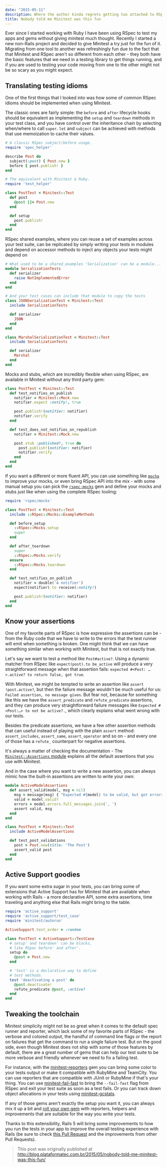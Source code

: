 ```yaml
---
date: "2015-05-11"
description: Where the author kinda regrets getting too attached to RSpec
title: Nobody told me Minitest was this fun
---
```


Ever since I started working with Ruby I have been using RSpec to test my apps and gems without giving minitest much thought. Recently I started a new non-Rails project and decided to give Minitest a try just for the fun of it. Migrating from one tool to another was refreshingly fun due to the fact that that Minitest and RSpec aren't so different from each other - they both have the basic features that we need in a testing library to get things running, and if you are used to testing your code moving from one to the other might not be so scary as you might expect.

## Translating testing idioms

One of the first things that I looked into was how some of common RSpec idioms should be implemented when using Minitest.

The classic ones are fairly simple: the `before` and `after` lifecycle hooks should be equivalent as implementing the `setup` and `teardown` methods in your test class, and you have control over the inheritance chain by selecting when/where to call `super`. `let` and `subject` can be achieved with methods that use memoization to cache their values.

```ruby
# A classic RSpec subject/before usage.
require 'spec_helper'

describe Post do
  subject(:post) { Post.new }
  before { post.publish! }
end

# The equivalent with Minitest & Ruby.
require 'test_helper'

class PostTest < Minitest::Test
  def post
    @post ||= Post.new
  end

  def setup
    post.publish!
  end
end
```


RSpec shared examples, where you can reuse a set of examples across your test suite, can be replicated by simply writing your tests in modules and depend on accessor methods to inject any objects your tests might depend on

```ruby
# What used to be a shared_examples 'Serialization' can be a module...
module SerializationTests
  def serializer
    raise NotImplementedError
  end
end

# And your test cases can include that module to copy the tests
class JSONSerializationTest < Minitest::Test
  include SerializationTests

  def serializer
    JSON
  end
end

class MarshalSerializationTest < Minitest::Test
  include SerializationTests

  def serializer
    Marshal
  end
end
```

Mocks and stubs, which are incredibly flexible when using RSpec, are available in Minitest without any third party gem:

```ruby
class PostTest < Minitest::Test
  def test_notifies_on_publish
    notifier = Minitest::Mock.new
    notifier.expect :notify!, true

    post.publish!(notifier: notifier)
    notifier.verify
  end

  def test_does_not_notifies_on_republish
    notifier = Minitest::Mock.new

    post.stub :published?, true do
      post.publish!(notifier: notifier)
      notifier.verify
    end
  end
end
```

If you want a different or more fluent API, you can use something like [`mocha`](https://github.com/freerange/mocha) to improve your mocks, or even bring RSpec API into the mix - with some manual setup you can pick the [`rspec-mocks`](https://github.com/rspec/rspec-mocks) gem and define your mocks and stubs just like when using the complete RSpec tooling:

```ruby
require 'rspec/mocks'

class PostTest < Minitest::Test
  include ::RSpec::Mocks::ExampleMethods

  def before_setup
    ::RSpec::Mocks.setup
    super
  end

  def after_teardown
    super
    ::RSpec::Mocks.verify
  ensure
    ::RSpec::Mocks.teardown
  end

  def test_notifies_on_publish
    notifier = double('A notifier')
    expect(notifier).to receive(:notify!)

    post.publish!(notifier: notifier)
  end
end
```

## Know your assertions

One of my favorite parts of RSpec is how expressive the assertions can be - from the Ruby code that we have to write to the errors that the test runner will emit when something is broken. One might think that we can have something similar when working with Minitest, but that is not exactly true.

Let's say we want to test a method like `Post#active?`. Using a dynamic matcher from RSpec like `expect(post).to be_active` will produce a very straightforward message when that assertion fails: `expected #<Post: …>.active? to return false, got true`.

With Minitest, we might be tempted to write an assertion like `assert !post.active?`, but then the failure message wouldn't be much useful for us: `Failed assertion, no message given`. But fear not, because for something like this we have the `assert_predicate` and `refute_predicate` assertions, and they can produce very straightforward failure messages like `Expected #<Post:…> to not be active?.`, which clearly explains what went wrong with our tests.

Besides the predicate assertions, we have a few other assertion methods that can useful instead of playing with the plain `assert` method: `assert_includes`, `assert_same`, `assert_operator` and so on - and every one of those has a `refute_` counterpart for negative assertions.

It's always a matter of checking the documentation - The [`Minitest::Assertions` module](http://docs.seattlerb.org/minitest/Minitest/Assertions.html) explains all the default assertions that you use with Minitest.

And in the case where you want to write a new assertion, you can always mimic how the built-in assertions are written to write your own:

```ruby
module ActiveModelAssertions
  def assert_valid(model, msg = nil)
    msg = message(msg) { "Expected #{model} to be valid, but got errors: #{errors}." }
    valid = model.valid?
    errors = model.errors.full_messages.join(', ')
    assert valid, msg
  end
end

class PostTest < Minitest::Test
  include ActiveModelAssertions

  def test_post_validations
    post = Post.new(title: 'The Post')
    assert_valid post
  end
end
```

## Active Support goodies

If you want some extra sugar in your tests, you can bring some of extensions that Active Support has for Minitest that are available when working with Rails - a more declarative API, some extra assertions, time traveling and anything else that Rails might bring to the table.

```ruby
require 'active_support'
require 'active_support/test_case'
require 'minitest/autorun'

ActiveSupport.test_order = :random

class PostTest < ActiveSupport::TestCase
  # setup' and teardown' can be blocks,
  # like RSpec before' and after'.
  setup do
    @post = Post.new
  end

  # 'test' is a declarative way to define
  # test methods.
  test 'deactivating a post' do
    @post.deactivate!
    refute_predicate @post, :active?
  end
end
```

## Tweaking the toolchain

Minitest simplicity might not be so great when it comes to the default spec runner and reporter, which lack some of my favorite parts of RSpec - the verbose and colored output, the handful of command line flags or the report on failures that get the command to run a single failure test. But on the good side, even though Minitest does not ship with some of those features by default, there are a great number of gems that can help our test suite to be more verbose and friendly whenever we need to fix a failing test.

For instance, with the [minitest-reporters](https://rubygems.org/gems/minitest-reporters) gem you can bring some color to your tests output or make it compatible with RubyMine and TeamCity. You can use reporters that are compatible with JUnit or RubyMine if that's your thing. You can use [minitest-fail-fast](https://rubygems.org/gems/minitest-fail-fast) to bring the `--fail-fast` flag from RSpec and exit your test suite as soon as a test fails. Or you can track down object allocations in your tests using [minitest-gcstats](https://rubygems.org/gems/minitest-gcstats).

If any of those gems aren't exactly the setup you want it, you can always mix it up a bit and [roll your own gem](https://rubygems.org/gems/minitest-utils) with reporters, helpers and improvements that are suitable for the way you write your tests.

Thanks to this extensibility, Rails 5 will bring some improvements to how you run the tests in your app to improve the overall testing experience with Rails (be sure to check [this Pull Request](https://github.com/rails/rails/pull/19216) and the improvements from other Pull Requests).

> This post was originally published at
> http://blog.plataformatec.com.br/2015/05/nobody-told-me-minitest-was-this-fun/
